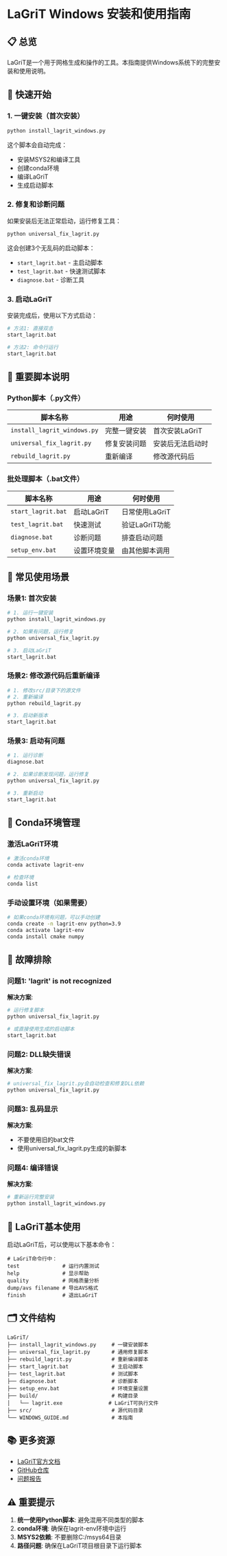 # LaGriT Windows 安装和使用指南

## 📋 总览

LaGriT是一个用于网格生成和操作的工具。本指南提供Windows系统下的完整安装和使用说明。

## 🚀 快速开始

### 1. 一键安装（首次安装）

```bash
python install_lagrit_windows.py
```

这个脚本会自动完成：
- 安装MSYS2和编译工具
- 创建conda环境
- 编译LaGriT
- 生成启动脚本

### 2. 修复和诊断问题

如果安装后无法正常启动，运行修复工具：

```bash
python universal_fix_lagrit.py
```

这会创建3个无乱码的启动脚本：
- `start_lagrit.bat` - 主启动脚本
- `test_lagrit.bat` - 快速测试脚本  
- `diagnose.bat` - 诊断工具

### 3. 启动LaGriT

安装完成后，使用以下方式启动：

```bash
# 方法1: 直接双击
start_lagrit.bat

# 方法2: 命令行运行
start_lagrit.bat
```

## 📁 重要脚本说明

### Python脚本（.py文件）

| 脚本名称 | 用途 | 何时使用 |
|---------|------|----------|
| `install_lagrit_windows.py` | 完整一键安装 | 首次安装LaGriT |
| `universal_fix_lagrit.py` | 修复安装问题 | 安装后无法启动时 |
| `rebuild_lagrit.py` | 重新编译 | 修改源代码后 |

### 批处理脚本（.bat文件）

| 脚本名称 | 用途 | 何时使用 |
|---------|------|----------|
| `start_lagrit.bat` | 启动LaGriT | 日常使用LaGriT |
| `test_lagrit.bat` | 快速测试 | 验证LaGriT功能 |
| `diagnose.bat` | 诊断问题 | 排查启动问题 |
| `setup_env.bat` | 设置环境变量 | 由其他脚本调用 |

## 🔄 常见使用场景

### 场景1: 首次安装
```bash
# 1. 运行一键安装
python install_lagrit_windows.py

# 2. 如果有问题，运行修复
python universal_fix_lagrit.py

# 3. 启动LaGriT
start_lagrit.bat
```

### 场景2: 修改源代码后重新编译
```bash
# 1. 修改src/目录下的源文件
# 2. 重新编译
python rebuild_lagrit.py

# 3. 启动新版本
start_lagrit.bat
```

### 场景3: 启动有问题
```bash
# 1. 运行诊断
diagnose.bat

# 2. 如果诊断发现问题，运行修复
python universal_fix_lagrit.py

# 3. 重新启动
start_lagrit.bat
```

## 🐍 Conda环境管理

### 激活LaGriT环境
```bash
# 激活conda环境
conda activate lagrit-env

# 检查环境
conda list
```

### 手动设置环境（如果需要）
```bash
# 如果conda环境有问题，可以手动创建
conda create -n lagrit-env python=3.9
conda activate lagrit-env
conda install cmake numpy
```

## 🔧 故障排除

### 问题1: 'lagrit' is not recognized
**解决方案**: 
```bash
# 运行修复脚本
python universal_fix_lagrit.py

# 或直接使用生成的启动脚本
start_lagrit.bat
```

### 问题2: DLL缺失错误
**解决方案**: 
```bash
# universal_fix_lagrit.py会自动检查和修复DLL依赖
python universal_fix_lagrit.py
```

### 问题3: 乱码显示
**解决方案**: 
- 不要使用旧的bat文件
- 使用universal_fix_lagrit.py生成的新脚本

### 问题4: 编译错误
**解决方案**: 
```bash
# 重新运行完整安装
python install_lagrit_windows.py
```

## 📝 LaGriT基本使用

启动LaGriT后，可以使用以下基本命令：

```
# LaGriT命令行中：
test              # 运行内置测试
help              # 显示帮助
quality           # 网格质量分析
dump/avs filename # 导出AVS格式
finish            # 退出LaGriT
```

## 🗂️ 文件结构

```
LaGriT/
├── install_lagrit_windows.py     # 一键安装脚本
├── universal_fix_lagrit.py       # 通用修复脚本
├── rebuild_lagrit.py             # 重新编译脚本
├── start_lagrit.bat              # 主启动脚本
├── test_lagrit.bat               # 测试脚本
├── diagnose.bat                  # 诊断脚本
├── setup_env.bat                 # 环境变量设置
├── build/                        # 构建目录
│   └── lagrit.exe               # LaGriT可执行文件
├── src/                          # 源代码目录
└── WINDOWS_GUIDE.md              # 本指南
```

## 📚 更多资源

- [LaGriT官方文档](https://lanl.github.io/LaGriT/)
- [GitHub仓库](https://github.com/lanl/LaGriT)
- [问题报告](https://github.com/lanl/LaGriT/issues)

## ⚠️ 重要提示

1. **统一使用Python脚本**: 避免混用不同类型的脚本
2. **conda环境**: 确保在lagrit-env环境中运行
3. **MSYS2依赖**: 不要删除C:/msys64目录
4. **路径问题**: 确保在LaGriT项目根目录下运行脚本
